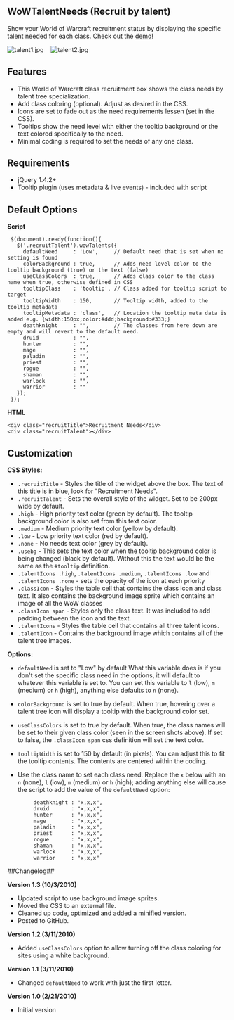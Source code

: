 ## WoWTalentNeeds (Recruit by talent) ##

Show your World of Warcraft recruitment status by displaying the specific talent needed for each class. Check out the [demo][1]!

 ![talent1.jpg][2] &nbsp;&nbsp; ![talent2.jpg][3]

## Features ##

* This World of Warcraft class recruitment box shows the class needs by talent tree specialization.
* Add class coloring (optional). Adjust as desired in the CSS.
* Icons are set to fade out as the need requirements lessen (set in the CSS).
* Tooltips show the need level with either the tooltip background or the text colored specifically to the need.
* Minimal coding is required to set the needs of any one class.

## Requirements ##

* jQuery 1.4.2+
* Tooltip plugin (uses metadata & live events) - included with script

## Default Options ##
**Script**

     $(document).ready(function(){
       $('.recruitTalent').wowTalents({
         defaultNeed     : 'Low',     // Default need that is set when no setting is found
         colorBackground : true,      // Adds need level color to the tooltip background (true) or the text (false)
         useClassColors  : true,      // Adds class color to the class name when true, otherwise defined in CSS
         tooltipClass    : 'tooltip', // Class added for tooltip script to target
         tooltipWidth    : 150,       // Tooltip width, added to the tooltip metadata
         tooltipMetadata : 'class',   // Location the tooltip meta data is added e.g. {width:150px;color:#ddd;background:#333;}
         deathknight     : "",        // The classes from here down are empty and will revert to the default need.
         druid           : "",
         hunter          : "",
         mage            : "",
         paladin         : "",
         priest          : "",
         rogue           : "",
         shaman          : "",
         warlock         : "",
         warrior         : ""
       });
     });

**HTML**

    <div class="recruitTitle">Recruitment Needs</div>
    <div class="recruitTalent"></div>


## Customization ##

**CSS Styles:**

* <code>.recruitTitle</code> - Styles the title of the widget above the box. The text of this title is in blue, look for "Recruitment Needs".
* <code>.recruitTalent</code> - Sets the overall style of the widget. Set to be 200px wide by default.
* <code>.high</code> - High priority text color (green by default). The tooltip background color is also set from this text color.
* <code>.medium</code> - Medium priority text color (yellow by default).
* <code>.low</code> - Low priority text color (red by default).
* <code>.none</code> - No needs text color (grey by default).
* <code>.usebg</code> - This sets the text color when the tooltip background color is being changed (black by default). Without this the text would be the same as the <code>#tooltip</code> definition.
* <code>.talentIcons .high</code>, <code>.talentIcons .medium</code>, <code>.talentIcons .low</code> and <code>.talentIcons .none</code> - sets the opacity of the icon at each priority
* <code>.classIcon</code> - Styles the table cell that contains the class icon and class text. It also contains the background image sprite which contains an image of all the WoW classes
* <code>.classIcon span</code> - Styles only the class text. It was included to add padding between the icon and the text.
* <code>.talentIcons</code> - Styles the table cell that contains all three talent icons.
* <code>.talentIcon</code> - Contains the background image which contains all of the talent tree images.

**Options:**

* <code>defaultNeed</code> is set to "Low" by default
What this variable does is if you don't set the specific class need in the options, it will default to whatever this variable is set to.
You can set this variable to <code>l</code> (low), <code>m</code> (medium) or <code>h</code> (high), anything else defaults to <code>n</code> (none).

* <code>colorBackground</code> is set to true by default. When true, hovering over a talent tree icon will display a tooltip with the background color set.

* <code>useClassColors</code> is set to true by default. When true, the class names will be set to their given class color (seen in the screen shots above). If set to false, the <code>.classIcon span</code> css definition will set the text color.

* <code>tooltipWidth</code> is set to 150 by default (in pixels). You can adjust this to fit the tooltip contents. The contents are centered within the coding.

* Use the class name to set each class need. Replace the <code>x</code> below with an <code>n</code> (none), <code>l</code> (low), <code>m</code> (medium) or <code>h</code> (high); adding anything else will cause the script to add the value of the <code>defaultNeed</code> option:

           deathknight : "x,x,x",
           druid       : "x,x,x",
           hunter      : "x,x,x",
           mage        : "x,x,x",
           paladin     : "x,x,x",
           priest      : "x,x,x",
           rogue       : "x,x,x",
           shaman      : "x,x,x",
           warlock     : "x,x,x",
           warrior     : "x,x,x"

##Changelog##

**Version 1.3 (10/3/2010)**

* Updated script to use background image sprites.
* Moved the CSS to an external file.
* Cleaned up code, optimized and added a minified version.
* Posted to GitHub.

**Version 1.2 (3/11/2010)**

* Added <code>useClassColors</code> option to allow turning off the class coloring for sites using a white background.

**Version 1.1 (3/11/2010)**

* Changed <code>defaultNeed</code> to work with just the first letter.

**Version 1.0 (2/21/2010)**

* Initial version

  [1]: https://dl.dropbox.com/u/1510510/wowTalentNeeds/index.html
  [2]: http://i201.photobucket.com/albums/aa236/Mottie1/testsite/forums/talent1.jpg
  [3]: http://i201.photobucket.com/albums/aa236/Mottie1/testsite/forums/talent2.jpg